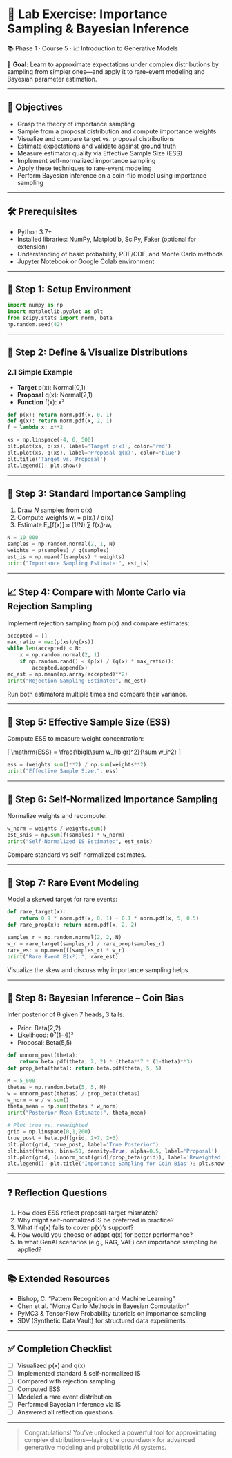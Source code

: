 # 🧪 Lab Exercise: Importance Sampling & Bayesian Inference  

📚 Phase 1 · Course 5 · 📈 Introduction to Generative Models 

🎯 **Goal:** Learn to approximate expectations under complex distributions by sampling from simpler ones—and apply it to rare-event modeling and Bayesian parameter estimation.

---

## 🧠 Objectives

- Grasp the theory of importance sampling  
- Sample from a proposal distribution and compute importance weights  
- Visualize and compare target vs. proposal distributions  
- Estimate expectations and validate against ground truth  
- Measure estimator quality via Effective Sample Size (ESS)  
- Implement self-normalized importance sampling  
- Apply these techniques to rare-event modeling  
- Perform Bayesian inference on a coin-flip model using importance sampling  

---

## 🛠️ Prerequisites

- Python 3.7+  
- Installed libraries: NumPy, Matplotlib, SciPy, Faker (optional for extension)  
- Understanding of basic probability, PDF/CDF, and Monte Carlo methods  
- Jupyter Notebook or Google Colab environment  

---

## 🔧 Step 1: Setup Environment

```python
import numpy as np
import matplotlib.pyplot as plt
from scipy.stats import norm, beta
np.random.seed(42)
```

---

## 📐 Step 2: Define & Visualize Distributions

### 2.1 Simple Example  
- **Target** p(x): Normal(0,1)  
- **Proposal** q(x): Normal(2,1)  
- **Function** f(x): x²  

```python
def p(x): return norm.pdf(x, 0, 1)
def q(x): return norm.pdf(x, 2, 1)
f = lambda x: x**2

xs = np.linspace(-4, 6, 500)
plt.plot(xs, p(xs), label='Target p(x)', color='red')
plt.plot(xs, q(xs), label='Proposal q(x)', color='blue')
plt.title('Target vs. Proposal')
plt.legend(); plt.show()
```

---

## 🎲 Step 3: Standard Importance Sampling

1. Draw _N_ samples from q(x)  
2. Compute weights wᵢ = p(xᵢ) / q(xᵢ)  
3. Estimate Eₚ[f(x)] ≈ (1/N) ∑ f(xᵢ)·wᵢ  

```python
N = 10_000
samples = np.random.normal(2, 1, N)
weights = p(samples) / q(samples)
est_is = np.mean(f(samples) * weights)
print("Importance Sampling Estimate:", est_is)
```

---

## 📈 Step 4: Compare with Monte Carlo via Rejection Sampling

Implement rejection sampling from p(x) and compare estimates:

```python
accepted = []
max_ratio = max(p(xs)/q(xs))
while len(accepted) < N:
    x = np.random.normal(2, 1)
    if np.random.rand() < (p(x) / (q(x) * max_ratio)):
        accepted.append(x)
mc_est = np.mean(np.array(accepted)**2)
print("Rejection Sampling Estimate:", mc_est)
```

Run both estimators multiple times and compare their variance.

---

## 📏 Step 5: Effective Sample Size (ESS)

Compute ESS to measure weight concentration:

\[
\mathrm{ESS} = \frac{\bigl(\sum w_i\bigr)^2}{\sum w_i^2}
\]

```python
ess = (weights.sum()**2) / np.sum(weights**2)
print("Effective Sample Size:", ess)
```

---

## 🔄 Step 6: Self-Normalized Importance Sampling

Normalize weights and recompute:

```python
w_norm = weights / weights.sum()
est_snis = np.sum(f(samples) * w_norm)
print("Self-Normalized IS Estimate:", est_snis)
```

Compare standard vs self-normalized estimates.

---

## 🌟 Step 7: Rare Event Modeling

Model a skewed target for rare events:

```python
def rare_target(x):
    return 0.9 * norm.pdf(x, 0, 1) + 0.1 * norm.pdf(x, 5, 0.5)
def rare_prop(x): return norm.pdf(x, 2, 2)

samples_r = np.random.normal(2, 2, N)
w_r = rare_target(samples_r) / rare_prop(samples_r)
rare_est = np.mean(f(samples_r) * w_r)
print("Rare Event E[x²]:", rare_est)
```

Visualize the skew and discuss why importance sampling helps.

---

## 🧠 Step 8: Bayesian Inference – Coin Bias

Infer posterior of θ given 7 heads, 3 tails.  
- Prior: Beta(2,2)  
- Likelihood: θ⁷(1−θ)³  
- Proposal: Beta(5,5)

```python
def unnorm_post(theta):
    return beta.pdf(theta, 2, 2) * (theta**7 * (1-theta)**3)
def prop_beta(theta): return beta.pdf(theta, 5, 5)

M = 5_000
thetas = np.random.beta(5, 5, M)
w = unnorm_post(thetas) / prop_beta(thetas)
w_norm = w / w.sum()
theta_mean = np.sum(thetas * w_norm)
print("Posterior Mean Estimate:", theta_mean)

# Plot true vs. reweighted
grid = np.linspace(0,1,200)
true_post = beta.pdf(grid, 2+7, 2+3)
plt.plot(grid, true_post, label='True Posterior')
plt.hist(thetas, bins=50, density=True, alpha=0.5, label='Proposal')
plt.plot(grid, (unnorm_post(grid)/prop_beta(grid)), label='Reweighted (unnorm.)')
plt.legend(); plt.title('Importance Sampling for Coin Bias'); plt.show()
```

---

## ❓ Reflection Questions

1. How does ESS reflect proposal–target mismatch?  
2. Why might self-normalized IS be preferred in practice?  
3. What if q(x) fails to cover p(x)’s support?  
4. How would you choose or adapt q(x) for better performance?  
5. In what GenAI scenarios (e.g., RAG, VAE) can importance sampling be applied?

---

## 📚 Extended Resources

- Bishop, C. “Pattern Recognition and Machine Learning”  
- Chen et al. “Monte Carlo Methods in Bayesian Computation”  
- PyMC3 & TensorFlow Probability tutorials on importance sampling  
- SDV (Synthetic Data Vault) for structured data experiments  

---

## ✅ Completion Checklist

- [ ] Visualized p(x) and q(x)  
- [ ] Implemented standard & self-normalized IS  
- [ ] Compared with rejection sampling  
- [ ] Computed ESS  
- [ ] Modeled a rare event distribution  
- [ ] Performed Bayesian inference via IS  
- [ ] Answered all reflection questions  

---

> Congratulations! You’ve unlocked a powerful tool for approximating complex distributions—laying the groundwork for advanced generative modeling and probabilistic AI systems.
